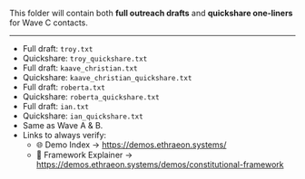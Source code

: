 This folder will contain both **full outreach drafts** and **quickshare one-liners** for Wave C contacts.

---
- Full draft: `troy.txt`
- Quickshare: `troy_quickshare.txt`
- Full draft: `kaave_christian.txt`
- Quickshare: `kaave_christian_quickshare.txt`
- Full draft: `roberta.txt`
- Quickshare: `roberta_quickshare.txt`
- Full draft: `ian.txt`
- Quickshare: `ian_quickshare.txt`
- Same as Wave A & B.
- Links to always verify:
  - 🌐 Demo Index → https://demos.ethraeon.systems/
  - 📑 Framework Explainer → https://demos.ethraeon.systems/demos/constitutional-framework
